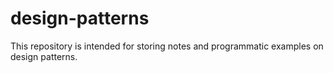# design-patterns

This repository is intended for storing notes and programmatic examples on design patterns. 
